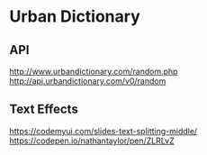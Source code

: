 Urban Dictionary
================

API
---
http://www.urbandictionary.com/random.php
http://api.urbandictionary.com/v0/random

Text Effects
------------
https://codemyui.com/slides-text-splitting-middle/
https://codepen.io/nathantaylor/pen/ZLRLvZ
